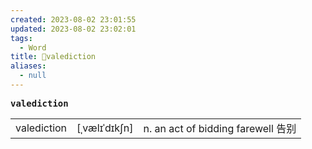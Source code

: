 ```yaml
---
created: 2023-08-02 23:01:55
updated: 2023-08-02 23:02:01
tags:
  - Word
title: 📖valediction
aliases:
  - null
---
```


<pre><strong>valediction</strong></pre>
|   |   |   |
|---|---|---|
|valediction|[ˌvælɪˈdɪkʃn]|n. an act of bidding farewell 告别|